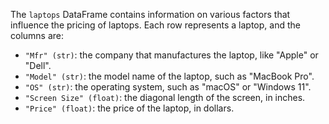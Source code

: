 The `laptops` DataFrame contains information on various factors that influence the pricing of laptops. Each row represents a laptop, and the columns are:

- `"Mfr" (str)`: the company that manufactures the laptop, like "Apple" or "Dell".
- `"Model" (str)`: the model name of the laptop, such as "MacBook Pro".
- `"OS" (str)`: the operating system, such as "macOS" or "Windows 11".
- `"Screen Size" (float)`: the diagonal length of the screen, in inches.
- `"Price" (float)`: the price of the laptop, in dollars.
